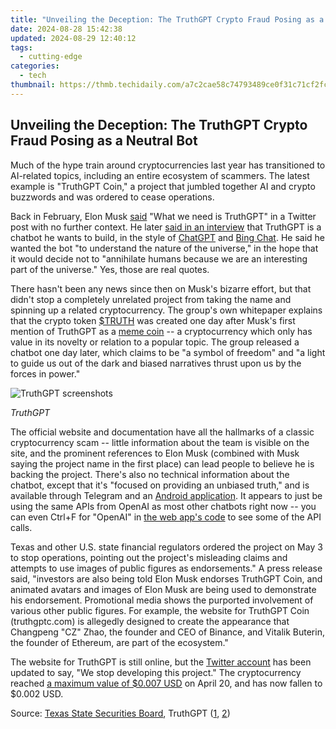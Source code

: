 ```yaml
---
title: "Unveiling the Deception: The TruthGPT Crypto Fraud Posing as a Neutral Bot"
date: 2024-08-28 15:42:38
updated: 2024-08-29 12:40:12
tags:
  - cutting-edge
categories:
  - tech
thumbnail: https://thmb.techidaily.com/a7c2cae58c74793489ce0f31c71cf2fc559db86f47849200c699a169a5f76d3f.png
---
```


## Unveiling the Deception: The TruthGPT Crypto Fraud Posing as a Neutral Bot

Much of the hype train around cryptocurrencies last year has transitioned to AI-related topics, including an entire ecosystem of scammers. The latest example is "TruthGPT Coin," a project that jumbled together AI and crypto buzzwords and was ordered to cease operations.

 Back in February, Elon Musk [said](https://twitter.com/elonmusk/status/1626533667408596992) "What we need is TruthGPT" in a Twitter post with no further context. He later [said in an interview](https://techcrunch.com/2023/04/18/elon-musk-wants-to-develop-truthgpt-a-maximum-truth-seeking-ai/) that TruthGPT is a chatbot he wants to build, in the style of [ChatGPT](https://extra-resources.techidaily.com/new-capture-clarity-editing-insights-for-professional-results/) and [Bing Chat](https://facebook-video-recording.techidaily.com/new-in-2024-the-insiders-look-at-securing-fb-status-videos/). He said he wanted the bot "to understand the nature of the universe," in the hope that it would decide not to "annihilate humans because we are an interesting part of the universe." Yes, those are real quotes.

 There hasn't been any news since then on Musk's bizarre effort, but that didn't stop a completely unrelated project from taking the name and spinning up a related cryptocurrency. The group's own whitepaper explains that the crypto token [$TRUTH](https://www.coinbase.com/price/truthgpt-bsc) was created one day after Musk's first mention of TruthGPT as a [meme coin](https://www.investopedia.com/meme-coin-6750312) \-- a cryptocurrency which only has value in its novelty or relation to a popular topic. The group released a chatbot one day later, which claims to be "a symbol of freedom" and "a light to guide us out of the dark and biased narratives thrust upon us by the forces in power."

![TruthGPT screenshots](https://static1.howtogeekimages.com/wordpress/wp-content/uploads/2023/05/Image.png) 

_TruthGPT_

 The official website and documentation have all the hallmarks of a classic cryptocurrency scam -- little information about the team is visible on the site, and the prominent references to Elon Musk (combined with Musk saying the project name in the first place) can lead people to believe he is backing the project. There's also no technical information about the chatbot, except that it's "focused on providing an unbiased truth," and is available through Telegram and an [Android application](https://www.anrdoezrs.net/links/3607085/type/dlg/sid/UUhtgUeUpU201839/https://play.google.com/store/apps/details?id=com.app.truthgpt). It appears to just be using the same APIs from OpenAI as most other chatbots right now -- you can even Ctrl+F for "OpenAI" in [the web app's code](https://talk.truthgpt.one/static/js/main.d46cc95c.js?ver=125.9876234) to see some of the API calls.

 Texas and other U.S. state financial regulators ordered the project on May 3 to stop operations, pointing out the project's misleading claims and attempts to use images of public figures as endorsements." A press release said, "investors are also being told Elon Musk endorses TruthGPT Coin, and animated avatars and images of Elon Musk are being used to demonstrate his endorsement. Promotional media shows the purported involvement of various other public figures. For example, the website for TruthGPT Coin (truthgptc.com) is allegedly designed to create the appearance that Changpeng "CZ" Zhao, the founder and CEO of Binance, and Vitalik Buterin, the founder of Ethereum, are part of the ecosystem."

 The website for TruthGPT is still online, but the [Twitter account](https://twitter.com/truthgptcoin) has been updated to say, "We stop developing this project." The cryptocurrency reached [a maximum value of $0.007 USD](https://www.coingecko.com/en/coins/truthgpt-bsc/usd) on April 20, and has now fallen to $0.002 USD.

 Source: [Texas State Securities Board](https://www.ssb.texas.gov/news-publications/texas-leads-coordinated-states-action-stop-artificial-intelligence-investment), TruthGPT ([1](https://web.archive.org/web/20230429004350/https://truthgpt.gitbook.io/truthgpt-whitepaper/truthgpt/our-story), [2](https://web.archive.org/web/20230505145609/https://truthgpt.gitbook.io/truthgpt-whitepaper/truthgpt/team))

<ins class="adsbygoogle"
     style="display:block"
     data-ad-format="autorelaxed"
     data-ad-client="ca-pub-7571918770474297"
     data-ad-slot="1223367746"></ins>



<ins class="adsbygoogle"
     style="display:block"
     data-ad-client="ca-pub-7571918770474297"
     data-ad-slot="8358498916"
     data-ad-format="auto"
     data-full-width-responsive="true"></ins>
